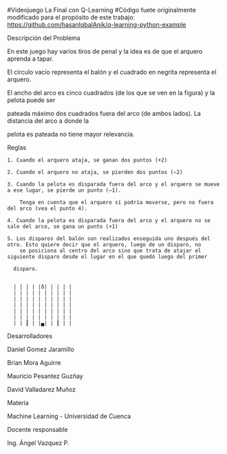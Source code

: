 #Videojuego La Final con Q-Learning
#Código fuete originalmente modificado para el propósito de este trabajo: https://github.com/hasanIqbalAnik/q-learning-python-example


Descripción del Problema

  En este juego hay varios tiros de penal y la idea es de que el arquero aprenda a tapar.
  
  El círculo vacío representa el balón y el cuadrado en negrita representa el arquero.
  
  El ancho del arco es cinco cuadrados (de los que se ven en la figura) y la pelota puede ser 
  
  pateada máximo dos cuadrados fuera del arco (de ambos lados). La distancia del arco a donde la
  
  pelota es pateada no tiene mayor relevancia.

  
  Reglas
    
    1. Cuando el arquero ataja, se ganan dos puntos (+2)
    
    2. Cuando el arquero no ataja, se pierden dos puntos (−2)
    
    3. Cuando la pelota es disparada fuera del arco y el arquero se mueve a ese lugar, se pierde un punto (−1).
      	
        Tenga en cuenta que el arquero sí podría moverse, pero no fuera del arco (vea el punto 4).
    
    4. Cuando la pelota es disparada fuera del arco y el arquero no se sale del arco, se gana un punto (+1)
    
    5. Los disparos del balón son realizados enseguida uno después del otro. Esto quiere decir que el arquero, luego de un disparo, no     
        se posiciona al centro del arco sino que trata de atajar el siguiente disparo desde el lugar en el que quedó luego del primer
      
      disparo.


      | | | | |ð| | | | |
      | | | | | | | | | |
      | | | | | | | | | |
      | | | | | | | | | |
      | | | | | | | | | |
      | | | | | | | | | |
      | | ║ | |▄| | ║ | |


Desarrolladores

  Daniel Gomez Jaramillo
  
  Brian Mora Aguirre
  
  Mauricio Pesantez Guzñay
  
  David Valladarez Muñoz


Materia 
  
  Machine Learning - Universidad de Cuenca


Docente responsable
  
  Ing. Ángel Vazquez P.
